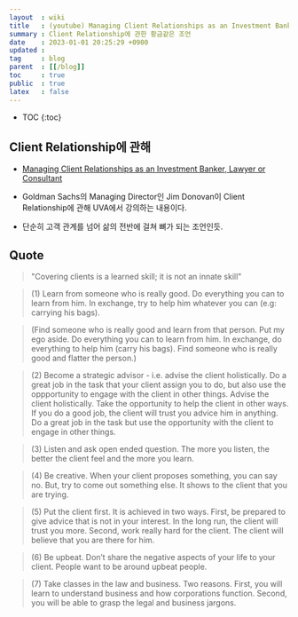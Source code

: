 ```yaml
---
layout  : wiki
title   : (youtube) Managing Client Relationships as an Investment Banker, Lawyer or Consultant
summary : Client Relationship에 관한 황금같은 조언
date    : 2023-01-01 20:25:29 +0900
updated : 
tag     : blog
parent  : [[/blog]]
toc     : true
public  : true
latex   : false
---
```

* TOC
{:toc}


## Client Relationship에 관해


* [Managing Client Relationships as an Investment Banker, Lawyer or Consultant](https://www.youtube.com/watch?v=z8kqCIxXTEw&ab_channel=UniversityofVirginiaSchoolofLaw)

* Goldman Sachs의 Managing Director인 Jim Donovan이 Client Relationship에 관해 UVA에서 강의하는 내용이다. 

* 단순히 고객 관계를 넘어 삶의 전반에 걸쳐 뼈가 되는 조언인듯.


## Quote


> "Covering clients is a learned skill; it is not an innate skill" 

> (1) Learn from someone who is really good. Do everything you can to learn from him. In exchange, try to help him whatever you can (e.g: carrying his bags).

> (Find someone who is really good and learn from that person. Put my ego aside. Do everything you can to learn from him. In exchange, do everything to help him (carry his bags). Find someone who is really good and flatter the person.)

> (2) Become a strategic advisor - i.e. advise the client holistically. Do a great job in the task that your client assign you to do, but also use the oppportunity to engage with the client in other things. Advise the client holistically. Take the opportunity to help the client in other ways. If you do a good job, the client will trust you advice him in anything. Do a great job in the task but use the opportunity with the client to engage in other things.

> (3) Listen and ask open ended question. The more you listen, the better the client feel and the more you learn.

> (4) Be creative. When your client proposes something, you can say no. But, try to come out something else. It shows to the client that you are trying.

> (5) Put the client first. It is achieved in two ways. First, be prepared to give advice that is not in your interest. In the long run, the client will trust you more. Second, work really hard for the client. The client will believe that you are there for him.

> (6) Be upbeat. Don’t share the negative aspects of your life to your client. People want to be around upbeat people.

> (7) Take classes in the law and business. Two reasons. First, you will learn to understand business and how corporations function. Second, you will be able to grasp the legal and business jargons.

